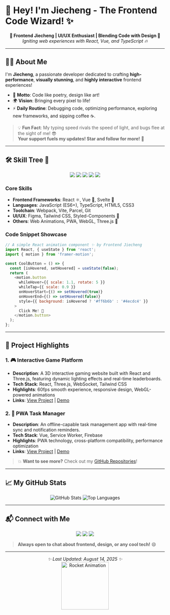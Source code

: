 # 🚀 Hey! I'm Jiecheng - The Frontend Code Wizard! ✨
<p align="center">
  <strong>🌟 Frontend Jiecheng | UI/UX Enthusiast | Blending Code with Design 🌟</strong><br>
  <i>Igniting web experiences with React, Vue, and TypeScript 🔥</i>
</p>

---

## 👨‍💻 About Me

I'm **Jiecheng**, a passionate developer dedicated to crafting **high-performance**, **visually stunning**, and **highly interactive** frontend experiences!  
- 🎯 **Motto**: Code like poetry, design like art!  
- 🌍 **Vision**: Bringing every pixel to life!  
- ⚡ **Daily Routine**: Debugging code, optimizing performance, exploring new frameworks, and sipping coffee ☕.

> 💡 **Fun Fact**: My typing speed rivals the speed of light, and bugs flee at the sight of me! 😎  
> **Your support fuels my updates! Star and follow for more!** 🚀

---

## 🛠️ Skill Tree 🌳

<p align="center">
  <img src="https://img.shields.io/badge/-JavaScript-%23F7DF1E?style=flat-square&logo=javascript&logoColor=black" />
  <img src="https://img.shields.io/badge/-TypeScript-%233178C6?style=flat-square&logo=typescript&logoColor=white" />
  <img src="https://img.shields.io/badge/-React-%2361DAFB?style=flat-square&logo=react&logoColor=black" />
  <img src="https://img.shields.io/badge/-Vue.js-%234FC08D?style=flat-square&logo=vue.js&logoColor=white" />
  <img src="https://img.shields.io/badge/-TailwindCSS-%2306B6D4?style=flat-square&logo=tailwind-css&logoColor=white" />
</p>

### Core Skills
- **Frontend Frameworks**: React ⚛️, Vue 🌈, Svelte 🚀  
- **Languages**: JavaScript (ES6+), TypeScript, HTML5, CSS3  
- **Toolchain**: Webpack, Vite, Parcel, Git  
- **UI/UX**: Figma, Tailwind CSS, Styled-Components 💅  
- **Others**: Web Animations, PWA, WebGL, Three.js 🎨  

### Code Snippet Showcase
```javascript
// A simple React animation component ✨ by Frontend Jiecheng
import React, { useState } from 'react';
import { motion } from 'framer-motion';

const CoolButton = () => {
  const [isHovered, setHovered] = useState(false);
  return (
    <motion.button
      whileHover={{ scale: 1.1, rotate: 5 }}
      whileTap={{ scale: 0.9 }}
      onHoverStart={() => setHovered(true)}
      onHoverEnd={() => setHovered(false)}
      style={{ background: isHovered ? '#ff6b6b' : '#4ecdc4' }}
    >
      Click Me! 🚀
    </motion.button>
  );
};
```

---

## 🌟 Project Highlights

### 1. 🎮 Interactive Game Platform
- **Description**: A 3D interactive gaming website built with React and Three.js, featuring dynamic lighting effects and real-time leaderboards.
- **Tech Stack**: React, Three.js, WebSocket, Tailwind CSS
- **Highlights**: 60fps smooth experience, responsive design, WebGL-powered animations
- **Links**: [View Project](https://github.com/jieceng) | [Demo](#)

### 2. 📱 PWA Task Manager
- **Description**: An offline-capable task management app with real-time sync and notification reminders.
- **Tech Stack**: Vue, Service Worker, Firebase
- **Highlights**: PWA technology, cross-platform compatibility, performance optimization
- **Links**: [View Project](https://github.com/jieceng) | [Demo](#)

> 💥 **Want to see more?** Check out my [GitHub Repositories](https://github.com/jieceng)!

---

## 📈 My GitHub Stats

<p align="center">
  <img src="https://github-readme-stats.vercel.app/api?username=jieceng&show_icons=true&theme=radical" alt="GitHub Stats" />
  <img src="https://github-readme-stats.vercel.app/api/top-langs/?username=jieceng&layout=compact&theme=radical" alt="Top Languages" />
</p>

---

## 📬 Connect with Me

<p align="center">
  <a href="mailto:hujiaqing0601@gmail.com"><img src="https://img.shields.io/badge/hujiaqing0601@gmail.com-D14836?style=flat-square&logo=gmail&logoColor=white" /></a>
  <a href="https://linkedin.com/in/jieceng"><img src="https://img.shields.io/badge/LinkedIn-jieceng-0077B5?style=flat-square&logo=linkedin&logoColor=white" /></a>
  <a href="https://x.com/jieceng"><img src="https://img.shields.io/badge/X-chengjie868212-000000?style=flat-square&logo=x&logoColor=white" /></a>
</p>

> **Always open to chat about frontend, design, or any cool tech!** 😄

---

<p align="center">
  <i>✨ Last Updated: August 14, 2025 ✨</i><br>
  <img src="https://media.giphy.com/media/3o7aD2d7hy6GE1S4z6/giphy.gif" width="150" alt="Rocket Animation">
</p>
